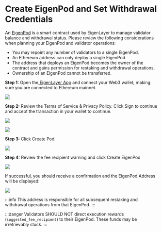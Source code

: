 # Create EigenPod and Set Withdrawal Credentials

An [EigenPod](https://github.com/Layr-Labs/eigenlayer-contracts/blob/master/docs/core/EigenPodManager.md) is a smart contract used by EigenLayer to manage validator balance and withdrawal status. Please review the following considerations when planning your EigenPod and validator operations:

- You may repoint any number of validators to a single EigenPod.
- An Ethereum address can only deploy a single EigenPod.
- The address that deploys an EigenPod becomes the owner of the contract and gains permission for restaking and withdrawal operations.
- Ownership of an EigenPod cannot be transferred.

**Step 1:** Open the[ EigenLayer App](https://goerli.eigenlayer.xyz/) and connect your Web3 wallet, making sure you are connected to Ethereum mainnet.

![](https://lh7-us.googleusercontent.com/HNaZjUx0-Tp6xqPD7T6BVccmiXiwbTLD2g4jw4R87xpGw_XsTAqXXJ1eYIBOeYKZOaQ0RcYBsOr3OrZL0xUG8l6xumGHqAbByRFYHe6Qoe5zeUgHL2fYCWnCi1SNNgIkTIdj8db9t3LHVsAJi6qA5Ys)

**Step 2:** Review the Terms of Service & Privacy Policy. Click Sign to continue and accept the transaction in your wallet to continue.

![](https://lh7-us.googleusercontent.com/NAjPWmiVugcK4LBKRe-Sj8bZKf5c9oR-hRmvr0jeQg3XN-eUdlasEru71Zjb59p30QnF-7fUbflVfEMxnfqC9HdQJXV2zpo3E7x1HgJm91bNybpzYbo4er1cPO8fv514uyZVcdT6Xu8GVFQHA6iT1pI)

![](https://lh7-us.googleusercontent.com/iLPD5MfrJT8krjQtly8sUUiqKtpTWXD58Ajp_jfKNTnNcV07s8TD-A2H0GLyPOmTHvFUWGho7qjICYzzhAvpyTwJh_Mpiq_k6lMWsNL7H5ns9OCVRa6MnjMpFpNDkNakfdTPVRcElFSfslcVJTHByN0)

**Step 3:** Click Create Pod

![](https://lh7-us.googleusercontent.com/JmrdFSRiYNSe_77cpb8ut3ZEH4FIgyO1D4Sm76QM3mi6agrvsXQ1_I6t_CVnZ3hP3YRFrVGPvHWo7rQFxhYylYSO02XTQ02wKFjpRdN1auJDmGJAdJJ6ubmAJ0XfbiEbeH_4n9Aq0VDMBkD_I4g-n_0)

**Step 4:** Review the fee recipient warning and click Create EigenPod

![](https://lh7-us.googleusercontent.com/gCiv9UYN6M4LTyyb78MXQJ9GeXCW-Sf-23FgWOw9JHs7wRvuSjMlfejOVgcc6ymUE0Lu98ojF-k6MZzdeV45KmYlnCM_jjdoecJcdozIacCGqd0cFNet-hdZdJ9iwVkL9-kg9suCQQhkYF9364PK_yQ)

If successful, you should receive a confirmation and the EigenPod Address will be displayed:

![](https://lh7-us.googleusercontent.com/LWnVdggenjRiCYhEeXbCGbr_HxNcSQx2BlGJFcAVn7V65J7jCpXXYnRYSWp-na2RZ39ZaqthMqjrKBmwCaRXrI_wFM9q1W_Aqb1QF9lOuMqWkhNh1mnOQbcRCdQZtgX9aEC7n3sWFKC4B5VsLifP6Uc)

:::info
This address is responsible for all subsequent restaking and withdrawal operations from that EigenPod.
:::

:::danger
Validators SHOULD NOT direct execution rewards (`suggested_fee_recipient`) to their EigenPod. These funds may be irretrievably stuck.
:::
